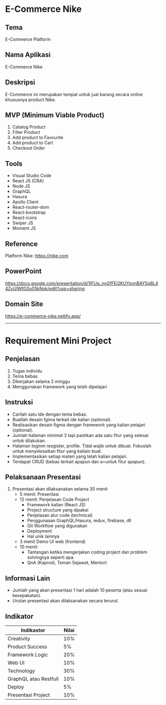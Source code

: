 # E-Commerce Nike

## Tema

E-Commerce Platform

## Nama Aplikasi

E-Commerce Nike

## Deskripsi

E-Commerce ini merupakan tempat untuk jual barang secara online khususnya product Nike.

## MVP (Minimum Viable Product)

1. Catalog Product
2. Filter Product
3. Add product to Favourite
4. Add product to Cart
5. Checkout Order

## Tools

- Visual Studio Code
- React JS (CRA)
- Node JS
- GraphQL
- Hasura
- Apollo Client
- React-router-dom
- React-bootstrap
- React-icons
- Swiper JS
- Moment JS

## Reference

Platform Nike: https://nike.com

## PowerPoint

https://docs.google.com/presentation/d/1IFUq_nyGfFEj2KUYpvnBAY5q8L44ZyUlWfG0u05kNok/edit?usp=sharing

## Domain Site

https://e-commerce-nike.netlify.app/

---

# Requirement Mini Project

## Penjelasan

1. Tugas individu
2. Tema bebas
3. Dikerjakan selama 2 minggu
4. Menggunakan framework yang telah dipelajari

## Instruksi

- Carilah satu ide dengan tema bebas.
- Buatlah desain fgima terkait ide kalian (optional).
- Realisasikan desain figma dengan framework yang kalian pelajari (optional).
- Jumlah halaman minimal 3 tapi pastikan ada satu fitur yang selesai untuk dilakukan.
- Halaman loginm resgister, profile. Tidal wajib untuk dibuat. Fokuslah untuk menyelesaikan fitur yang kaliain buat.
- Implementasikan setiap materi yang telah kalian pelajari.
- Terdapat CRUD (bebas terkait apapun dan a=untuk fitur apapun).

## Pelaksanaan Presentasi

1. Presentasi akan dilaksanakan selama 30 menit
   - 5 menit: Presentasi
   - 12 menit: Penjelasan Code Project
     - Framework kalian (React JS)
     - Project structure yang dipakai
     - Penjelasan alur code (technical)
     - Penggunaaan GraphQL/Hasura, redux, firebase, dll
     - Git Workflow yang digunakan
     - Deployment
     - Hal unik lainnya
   - 3 menit Demo UI web (frontend)
   - 10 menit:
     - Tantangan ketika mengerjakan coding project dan problem solvingnya seperti apa.
     - QnA (Kaprodi, Teman Sejawat, Mentor)

## Informasi Lain

- Jumlah yang akan presentasi 1 hari adalah 10 peserta (atau sesuai kesepakatan).
- Urutan presentasi akan dilaksanakan secara terurut.

## Indikator

| Indikastor            | Nilai |
| --------------------- | ----- |
| Creativity            | 10%   |
| Product Success       | 5%    |
| Framework Logic       | 20%   |
| Web UI                | 10%   |
| Technology            | 30%   |
| GraphQL atau Restfull | 10%   |
| Deploy                | 5%    |
| Presentasi Project    | 10%   |

